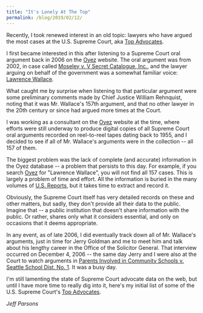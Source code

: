 ```yaml
---
title: "It's Lonely At The Top"
permalink: /blog/2019/02/12/
---
```


Recently, I took renewed interest in an old topic: lawyers who have argued the most cases at the U.S. Supreme Court, aka
[Top Advocates](/advocates/top100).

I first became interested in this after listening to a Supreme Court oral argument back in 2006 on the [Oyez](https://www.oyez.org) website.
The oral argument was from 2002, in case called [Moseley v. V Secret Catalogue, Inc.](https://www.oyez.org/cases/2002/01-1015), and the
lawyer arguing on behalf of the government was a somewhat familiar voice: [Lawrence Wallace](/advocates/top100/lawrence_wallace).

What caught me by surprise when listening to that particular argument were some preliminary comments made by Chief Justice William Rehnquist,
noting that it was Mr. Wallace's 157th argument, and that no other lawyer in the 20th century or since had argued more times at the Court.

I was working as a consultant on the [Oyez](https://www.oyez.org) website at the time, where efforts were still underway to produce digital
copies of all Supreme Court oral arguments recorded on reel-to-reel tapes dating back to 1955, and I decided to see if all of Mr. Wallace's
arguments were in the collection -- all 157 of them.

The biggest problem was the lack of complete (and accurate) information in the Oyez database -- a problem that persists to this day.
For example, if you search [Oyez](https://www.oyez.org) for "Lawrence Wallace", you will not find all 157 cases.  This is largely a problem
of time and effort.  All the information is buried in the many volumes of [U.S. Reports](https://www.loc.gov/collections/united-states-reports/),
but it takes time to extract and record it.

Obviously, the Supreme Court itself has very detailed records on these and other matters, but sadly, they don't provide all their data
to the public.  Imagine that -- a public institution that doesn't share information with the public.  Or rather, shares only what it considers
essential, and only on occasions that it deems appropriate.

In any event, as of late 2006, I did eventually track down all of Mr. Wallace's arguments, just in time for Jerry Goldman and me to meet
him and talk about his lengthy career in the Office of the Solicitor General.  That interview occurred on December 4, 2006 -- the
same day Jerry and I were also at the Court to watch arguments in [Parents Involved in Community Schools v. Seattle School Dist. No. 1](https://www.oyez.org/cases/2006/05-908).  It was a busy day.

I'm still lamenting the state of Supreme Court advocate data on the web, but until I have more time to really dig into it, here's my initial
list of some of the U.S. Supreme Court's [Top Advocates](/advocates/top100).

*Jeff Parsons*
